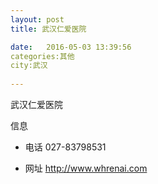 ```yaml
--- 
layout: post 
title: 武汉仁爱医院

date:   2016-05-03 13:39:56 
categories:其他  
city:武汉
  
--- 
```

   
武汉仁爱医院

信息
 - 电话 027-83798531

 - 网址 http://www.whrenai.com


